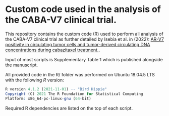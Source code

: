 # Custom code used in the analysis of the CABA-V7 clinical trial.

This repository contains the custom code (R) used to perform all analysis of the CABA-V7 clinical trial as further detailed by Isebia et al. in <JOURNAL> (2022): [AR-V7 positivity in circulating tumor cells and tumor-derived circulating DNA concentrations during cabazitaxel treatment.](https://www.google.com/).

Input of most scripts is Supplementary Table 1 which is published alongside the manuscript.

All provided code in the R/ folder was performed on Ubuntu 18.04.5 LTS with the following *R* version:
```R
R version 4.1.2 (2021-11-01) -- "Bird Hippie"
Copyright (C) 2021 The R Foundation for Statistical Computing
Platform: x86_64-pc-linux-gnu (64-bit)
```

Required R dependencies are listed on the top of each script.